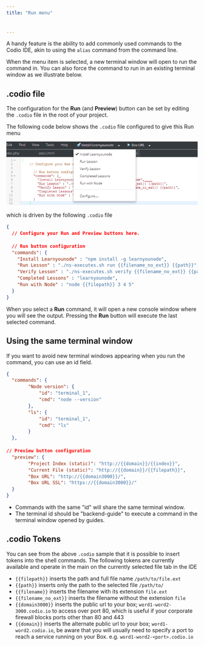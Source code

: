 ```yaml
---
title: "Run menu"


---
```


A handy feature is the ability to add commonly used commands to the Codio IDE, akin to using the `alias` command from the command line.

When the menu item is selected, a new terminal window will open to run the command in. You can also force the command to run in an existing terminal window as we illustrate below.

## .codio file
The configuration for the **Run** (and **Preview**) button can be set by editing the `.codio` file in the root of your project.

The following code below shows the `.codio` file configured to give this Run menu

![Run Menu](/img/run-menu.png)


which is driven by the following `.codio` file

```json
{
  // Configure your Run and Preview buttons here.

  // Run button configuration
  "commands": {
    "Install Learnyounode" : "npm install -g learnyounode",
    "Run Lesson" : "./ns-executes.sh run {{filename_no_ext}} {{path}}",
    "Verify Lesson" : "./ns-executes.sh verify {{filename_no_ext}} {{path}}",
    "Completed Lessons" : "learnyounode",
    "Run with Node" : "node {{filepath}} 3 4 5"
  }
}
```

When you select a **Run** command, it will open a new console window where you will see the output. Pressing the **Run** button will execute the last selected command.

## Using the same terminal window
If you want to avoid new terminal windows appearing when you run the command, you can use an id field.

```json
{
  "commands": {
        "Node version": {
            "id": "terminal_1",
            "cmd": "node --version"
        },
        "ls": {
            "id": "terminal_1",
            "cmd": "ls"
        }
  },

// Preview button configuration
  "preview": {
        "Project Index (static)": "http://{{domain}}/{{index}}",
        "Current File (static)": "http://{{domain}}/{{filepath}}",
        "Box URL": "http://{{domain3000}}/",
        "Box URL SSL": "https://{{domain3000}}/"
  }
}
```

- Commands with the same "id" will share the same terminal window.
- The terminal id should be "backend-guide" to execute a command in the terminal window opened by guides.

<a name="tokens"></a>

## .codio Tokens
You can see from the above `.codio` sample that it is possible to insert tokens into the shell commands. The following tokens are currently available and operate in the main on the currently selected file tab in the IDE

- `{{filepath}}` inserts the path and full file name `/path/to/file.ext`
- `{{path}}` inserts only the path to the selected file `/path/to/`
- `{{filename}}` inserts the filename with its extension `file.ext`
- `{{filename_no_ext}}` inserts the filename without the extension `file`
- `{{domain3000}}` inserts the public url to your box; `word1-word2-3000.codio.io` to access over port 80, which is useful if your corporate firewall blocks ports other than 80 and 443
- `{{domain}}` inserts the alternate public url to your box; `word1-word2.codio.io`, be aware that you will usually need to specify a port to reach a service running on your Box. e.g. `word1-word2-<port>.codio.io`

